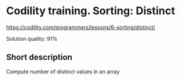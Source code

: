 # Codility training. Sorting: Distinct

https://codility.com/programmers/lessons/6-sorting/distinct/

Solution quality: 91%

## Short description

Compute number of distinct values in an array
